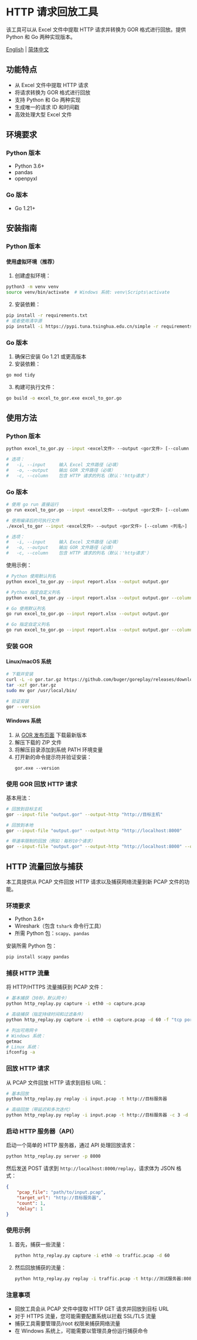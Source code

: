 # HTTP 请求回放工具

该工具可以从 Excel 文件中提取 HTTP 请求并转换为 GOR 格式进行回放。提供 Python 和 Go 两种实现版本。

[English](README.md) | [简体中文](README_CN.md)

## 功能特点

- 从 Excel 文件中提取 HTTP 请求
- 将请求转换为 GOR 格式进行回放
- 支持 Python 和 Go 两种实现
- 生成唯一的请求 ID 和时间戳
- 高效处理大型 Excel 文件

## 环境要求

### Python 版本
- Python 3.6+
- pandas
- openpyxl

### Go 版本
- Go 1.21+

## 安装指南

### Python 版本

#### 使用虚拟环境（推荐）

1. 创建虚拟环境：
```bash
python3 -m venv venv
source venv/bin/activate  # Windows 系统: venv\Scripts\activate
```

2. 安装依赖：
```bash
pip install -r requirements.txt
# 或者使用清华源
pip install -i https://pypi.tuna.tsinghua.edu.cn/simple -r requirements.txt
```

### Go 版本

1. 确保已安装 Go 1.21 或更高版本
2. 安装依赖：
```bash
go mod tidy
```
3. 构建可执行文件：
```bash
go build -o excel_to_gor.exe excel_to_gor.go
```

## 使用方法

### Python 版本
```bash
python excel_to_gor.py --input <excel文件> --output <gor文件> [--column <列名>]

# 选项：
#   -i, --input     输入 Excel 文件路径（必填）
#   -o, --output    输出 GOR 文件路径（必填）
#   -c, --column    包含 HTTP 请求的列名（默认：'http请求'）
```

### Go 版本
```bash
# 使用 go run 直接运行
go run excel_to_gor.go --input <excel文件> --output <gor文件> [--column <列名>]

# 使用编译后的可执行文件
./excel_to_gor --input <excel文件> --output <gor文件> [--column <列名>]

# 选项：
#   -i, --input     输入 Excel 文件路径（必填）
#   -o, --output    输出 GOR 文件路径（必填）
#   -c, --column    包含 HTTP 请求的列名（默认：'http请求'）
```

使用示例：
```bash
# Python 使用默认列名
python excel_to_gor.py --input report.xlsx --output output.gor

# Python 指定自定义列名
python excel_to_gor.py --input report.xlsx --output output.gor --column "custom_column"

# Go 使用默认列名
go run excel_to_gor.go --input report.xlsx --output output.gor

# Go 指定自定义列名
go run excel_to_gor.go --input report.xlsx --output output.gor --column "custom_column"
```

### 安装 GOR

#### Linux/macOS 系统
```bash
# 下载并安装
curl -L -o gor.tar.gz https://github.com/buger/goreplay/releases/download/1.3.3/gor_1.3.3_x64.tar.gz
tar -xzf gor.tar.gz
sudo mv gor /usr/local/bin/

# 验证安装
gor --version
```

#### Windows 系统
1. 从 [GOR 发布页面](https://github.com/buger/goreplay/releases) 下载最新版本
2. 解压下载的 ZIP 文件
3. 将解压目录添加到系统 PATH 环境变量
4. 打开新的命令提示符并验证安装：
   ```
   gor.exe --version
   ```

### 使用 GOR 回放 HTTP 请求

基本用法：
```bash
# 回放到目标主机
gor --input-file "output.gor" --output-http "http://目标主机"

# 回放到本地
gor --input-file "output.gor" --output-http "http://localhost:8000"

# 带速率限制的回放（例如：每秒10个请求）
gor --input-file "output.gor" --output-http "http://localhost:8000" --output-http-workers 10
```

## HTTP 流量回放与捕获

本工具提供从 PCAP 文件回放 HTTP 请求以及捕获网络流量到新 PCAP 文件的功能。

### 环境要求

- Python 3.6+
- Wireshark（包含 `tshark` 命令行工具）
- 所需 Python 包：`scapy`、`pandas`

安装所需 Python 包：

```bash
pip install scapy pandas
```

### 捕获 HTTP 流量

将 HTTP/HTTPS 流量捕获到 PCAP 文件：

```bash
# 基本捕获（30秒，默认网卡）
python http_replay.py capture -i eth0 -o capture.pcap

# 高级捕获（指定持续时间和过滤条件）
python http_replay.py capture -i eth0 -o capture.pcap -d 60 -f "tcp port 80 or tcp port 443"

# 列出可用网卡
# Windows 系统：
getmac
# Linux 系统：
ifconfig -a
```

### 回放 HTTP 请求

从 PCAP 文件回放 HTTP 请求到目标 URL：

```bash
# 基本回放
python http_replay.py replay -i input.pcap -t http://目标服务器

# 高级回放（带延迟和多次迭代）
python http_replay.py replay -i input.pcap -t http://目标服务器 -c 3 -d 0.5
```

### 启动 HTTP 服务器（API）

启动一个简单的 HTTP 服务器，通过 API 处理回放请求：

```bash
python http_replay.py server -p 8000
```

然后发送 POST 请求到 `http://localhost:8000/replay`，请求体为 JSON 格式：

```json
{
    "pcap_file": "path/to/input.pcap",
    "target_url": "http://目标服务器",
    "count": 1,
    "delay": 1
}
```

### 使用示例

1. 首先，捕获一些流量：
   ```bash
   python http_replay.py capture -i eth0 -o traffic.pcap -d 60
   ```

2. 然后回放捕获的流量：
   ```bash
   python http_replay.py replay -i traffic.pcap -t http://测试服务器:8080
   ```

### 注意事项

- 回放工具会从 PCAP 文件中提取 HTTP GET 请求并回放到目标 URL
- 对于 HTTPS 流量，您可能需要配置系统以拦截 SSL/TLS 流量
- 捕获工具需要管理员/root 权限来捕获网络流量
- 在 Windows 系统上，可能需要以管理员身份运行捕获命令